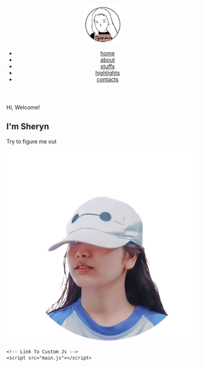 <!DOCTYPE html>
<html lang="en">
  <head>
    <meta charset="UTF-8">
    <meta http-equiv="X-UA-Compatible" content="IE=edge">
    <meta name="viewport" content="width=device-width, initial-scale=1.0">
    <title>She's Personal</title>
    <!-- Link To Css -->
	<link rel="stylesheet" href="style.css">
</head>
  <!-- Navbar -->
  <header>
  <div class="navbar-container">
    <nav class="navbar">
      <div class="brand-logo"><img src="logo2.png" alt="img" width="100" height="100"></div>
      <a href="#" class="toggle-button">
        <span class="bar"></span>
        <span class="bar"></span>
        <span class="bar"></span>
      </a>
      <div class="navbar-links">
        <ul>
          <li><a href="project.html">home</a></li>
          <li><a href="about.html">about</a></li>
          <li><a href="stuff.html">stuffs</a></li>
          <li><a href="highlights.html">highlights</a></li>
          <li><a href="contacts.html">contacts</a></li>	
        </ul>
      </div>
    </nav>
  </div>
</header>
	<!-- Home -->
	<section class="home" id="home">
		<div class="home-text">
			<span>Hi, Welcome!</span>
			<h1>I'm Sheryn</h1>
			<p>Try to figure me out</p>
		</div>
		<div class="home-img">
			<img src="home-removebg-preview.png" alt="">
		</div>
	</section>

	<!-- Link To Custom Js -->
  	<script src="main.js"></script>
<!-- Scroll Reveal -->
<script src="https://unpkg.com/scrollreveal"></script>

</body>
</html>
   
